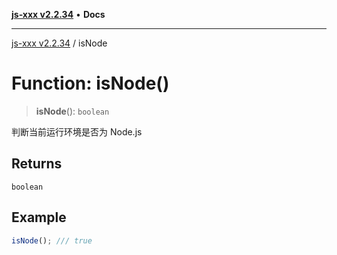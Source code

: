 [**js-xxx v2.2.34**](../README.md) • **Docs**

***

[js-xxx v2.2.34](../README.md) / isNode

# Function: isNode()

> **isNode**(): `boolean`

判断当前运行环境是否为 Node.js

## Returns

`boolean`

## Example

```ts
isNode(); /// true
```
